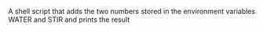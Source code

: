 A shell script that adds the two numbers stored in the environment variables WATER and STIR and prints the result
